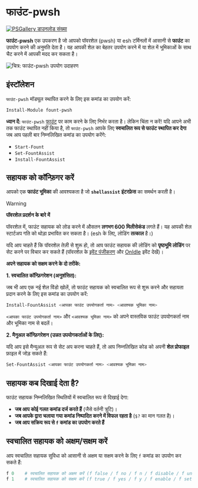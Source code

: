 # फाउंट-pwsh

[![PSGallery डाउनलोड संख्या](https://img.shields.io/powershellgallery/dt/fount-pwsh)](https://www.powershellgallery.com/packages/fount-pwsh)

**फाउंट-pwsh** एक उपकरण है जो आपको पॉवरशेल (pwsh) या esh टर्मिनलों में आसानी से **फाउंट** का उपयोग करने की अनुमति देता है।
यह आपकी शेल का बेहतर उपयोग करने में या शेल में भूमिकाओं के साथ चैट करने में आपकी मदद कर सकता है।

![चित्र: फाउंट-pwsh उपयोग उदाहरण](https://github.com/user-attachments/assets/93afee48-93d4-42c7-a5e0-b7f5c93bdee9)

## इंस्टॉलेशन

`फाउंट-pwsh` मॉड्यूल स्थापित करने के लिए इस कमांड का उपयोग करें:

```powershell
Install-Module fount-pwsh
```

**ध्यान दें:** `फाउंट-pwsh` [फाउंट](https://github.com/steve02081504/fount) पर काम करने के लिए निर्भर करता है।
लेकिन चिंता न करें!
यदि आपने अभी तक फाउंट स्थापित नहीं किया है, तो `फाउंट-pwsh` आपके लिए **स्वचालित रूप से फाउंट स्थापित कर देगा** जब आप पहली बार निम्नलिखित कमांड का उपयोग करेंगे:

- `Start-Fount`
- `Set-FountAssist`
- `Install-FountAssist`

## सहायक को कॉन्फ़िगर करें

आपको एक **फाउंट भूमिका** की आवश्यकता है जो **`shellassist` इंटरफ़ेस** का समर्थन करती है।

> [!WARNING]
> **पॉवरशेल प्रदर्शन के बारे में**
>
> पॉवरशेल में, फाउंट सहायक को लोड करने में औसतन **लगभग 600 मिलीसेकंड** लगते हैं। यह आपकी शेल स्टार्टअप गति को थोड़ा प्रभावित कर सकता है। (esh के लिए, लोडिंग **तत्काल** है।)
>
> यदि आप चाहते हैं कि पॉवरशेल तेज़ी से शुरू हो, तो आप फाउंट सहायक की लोडिंग को **पृष्ठभूमि लोडिंग** पर सेट करने पर विचार कर सकते हैं (पॉवरशेल के [इवेंट पंजीकरण](https://learn.microsoft.com/powershell/module/microsoft.powershell.utility/register-engineevent?view=powershell-7.5) और [OnIdle](https://learn.microsoft.com/dotnet/api/system.management.automation.psengineevent.onidle?view=powershellsdk-7.4.0) इवेंट देखें)।

**अपने सहायक को सक्षम करने के दो तरीके:**

**1. स्वचालित कॉन्फ़िगरेशन (अनुशंसित):**

जब भी आप एक नई शेल विंडो खोलें, तो फाउंट सहायक को स्वचालित रूप से शुरू करने और सहायता प्रदान करने के लिए इस कमांड का उपयोग करें:

```powershell
Install-FountAssist <आपका फाउंट उपयोगकर्ता नाम> <आवश्यक भूमिका नाम>
```

`<आपका फाउंट उपयोगकर्ता नाम>` और `<आवश्यक भूमिका नाम>` को अपने वास्तविक फाउंट उपयोगकर्ता नाम और भूमिका नाम से बदलें।

**2. मैनुअल कॉन्फ़िगरेशन (उन्नत उपयोगकर्ताओं के लिए):**

यदि आप इसे मैन्युअल रूप से सेट अप करना चाहते हैं, तो आप निम्नलिखित कोड को अपनी **शेल प्रोफाइल** फ़ाइल में जोड़ सकते हैं:

```powershell
Set-FountAssist <आपका फाउंट उपयोगकर्ता नाम> <आवश्यक भूमिका नाम>
```

## सहायक कब दिखाई देता है?

फाउंट सहायक निम्नलिखित स्थितियों में स्वचालित रूप से दिखाई देगा:

- **जब आप कोई गलत कमांड दर्ज करते हैं** (जैसे वर्तनी त्रुटि)।
- **जब आपके द्वारा चलाया गया कमांड निष्पादित करने में विफल रहता है** (`$?` का मान गलत है)।
- **जब आप सक्रिय रूप से `f` कमांड का उपयोग करते हैं**

## स्वचालित सहायक को अक्षम/सक्षम करें

आप स्वचालित सहायक सुविधा को आसानी से अक्षम या सक्षम करने के लिए `f` कमांड का उपयोग कर सकते हैं:

```powershell
f 0    # स्वचालित सहायक को अक्षम करें (f false / f no / f n / f disable / f unset / f off आदि के साथ भी संभव)
f 1    # स्वचालित सहायक को सक्षम करें (f true / f yes / f y / f enable / f set / f on आदि के साथ भी संभव)
```
